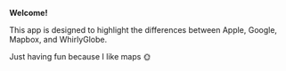 **Welcome!**

This app is designed to highlight the differences between Apple, Google, Mapbox, and WhirlyGlobe.

Just having fun because I like maps 🌞
